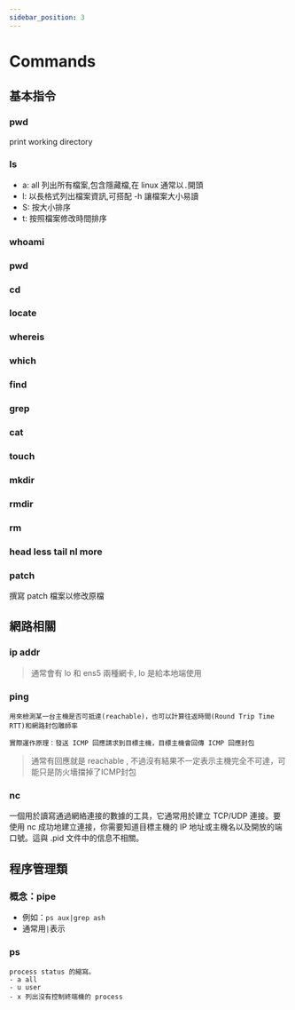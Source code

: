 ```yaml
---
sidebar_position: 3
---
```

# Commands

## 基本指令
### pwd
print working directory

### ls
- a: all 列出所有檔案,包含隱藏檔,在 linux 通常以`.`開頭
- l: 以長格式列出檔案資訊,可搭配 -h 讓檔案大小易讀
- S: 按大小排序
- t: 按照檔案修改時間排序

### whoami
### pwd
### cd
### locate
### whereis
### which
### find
### grep
### cat
### touch
### mkdir
### rmdir
### rm
### head less tail nl more
### patch
撰寫 patch 檔案以修改原檔


## 網路相關
### ip addr
> 通常會有 lo 和 ens5 兩種網卡, lo 是給本地端使用

### ping
```
用來檢測某一台主機是否可抵達(reachable)，也可以計算往返時間(Round Trip Time RTT)和網路封包雕師率

實際運作原理：發送 ICMP 回應請求到目標主機，目標主機會回傳 ICMP 回應封包
```
> 通常有回應就是 reachable , 不過沒有結果不一定表示主機完全不可達，可能只是防火墻擋掉了ICMP封包

### nc 
一個用於讀寫通過網絡連接的數據的工具，它通常用於建立 TCP/UDP 連接。要使用 nc 成功地建立連接，你需要知道目標主機的 IP 地址或主機名以及開放的端口號。這與 .pid 文件中的信息不相關。


## 程序管理類
### 概念：pipe
- 例如：`ps aux|grep ash`
- 通常用`|`表示

### ps 
```
process status 的縮寫。
- a all
- u user
- x 列出沒有控制終端機的 process
```
<!-- ps -aux thread 測底搞懂 program , process ,thread https://www.796t.com/content/1527709011.html
https://totoroliu.medium.com/program-process-thread-%E5%B7%AE%E7%95%B0-4a360c7345e5 -->
<!-- - top
- nice
- kill
- & 和 fg -->